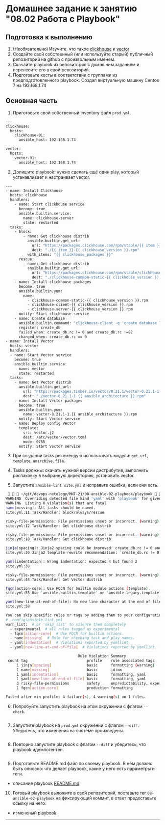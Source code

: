 # Домашнее задание к занятию "08.02 Работа с Playbook"

## Подготовка к выполнению

1. (Необязательно) Изучите, что такое [clickhouse](https://www.youtube.com/watch?v=fjTNS2zkeBs) и [vector](https://www.youtube.com/watch?v=CgEhyffisLY)
2. Создайте свой собственный (или используйте старый) публичный репозиторий на github с произвольным именем.
3. Скачайте playbook из репозитория с домашним заданием и перенесите его в свой репозиторий.
4. Подготовьте хосты в соответствии с группами из предподготовленного playbook. Создал виртуальную машину Centos 7 на 192.168.1.74

## Основная часть

1. Приготовьте свой собственный inventory файл `prod.yml`.
```bash
---
clickhouse:
  hosts:
    clickhouse-01:
      ansible_host: 192.168.1.74

vector:
  hosts:
    vector-01:
      ansible_host: 192.168.1.74

```
2. Допишите playbook: нужно сделать ещё один play, который устанавливает и настраивает vector.
```bash
---
- name: Install Clickhouse
  hosts: clickhouse
  handlers:
    - name: Start clickhouse service
      become: true
      ansible.builtin.service:
        name: clickhouse-server
        state: restarted
  tasks:
    - block:
        - name: Get clickhouse distrib
          ansible.builtin.get_url:
            url: "https://packages.clickhouse.com/rpm/stable/{{ item }}-{{ clickhouse_version }}.noarch.rpm"
            dest: "./{{ item }}-{{ clickhouse_version }}.rpm"
          with_items: "{{ clickhouse_packages }}"
      rescue:
        - name: Get clickhouse distrib
          ansible.builtin.get_url:
            url: "https://packages.clickhouse.com/rpm/stable/clickhouse-common-static-{{ clickhouse_version }}.x86_64.rpm"
            dest: "./clickhouse-common-static-{{ clickhouse_version }}.rpm"
    - name: Install clickhouse packages
      become: true
      ansible.builtin.yum:
        name:
          - clickhouse-common-static-{{ clickhouse_version }}.rpm
          - clickhouse-client-{{ clickhouse_version }}.rpm
          - clickhouse-server-{{ clickhouse_version }}.rpm
      notify: Start clickhouse service
    - name: Create database
      ansible.builtin.command: "clickhouse-client -q 'create database logs;'"
      register: create_db
      failed_when: create_db.rc != 0 and create_db.rc !=82
      changed_when: create_db.rc == 0
- name: Install Vector
  hosts: vector
  handlers:
  - name: Start Vector service
    become: true
    ansible.builtin.service:
      name: vector
      state: restarted
  tasks:
    - name: Get Vector distrib
      ansible.builtin.get_url:
        url: "https://packages.timber.io/vector/0.21.1/vector-0.21.1-1.{{ ansible_architecture }}.rpm"
        dest: "./vector-0.21.1-1.{{ ansible_architecture }}.rpm"
    - name: Install Vector packages
      become: true
      ansible.builtin.yum:
        name: vector-0.21.1-1.{{ ansible_architecture }}.rpm
      notify: Start Vector service
    - name: Deploy config Vector
      template:
        src: vector.j2
        dest: /etc/vector/vector.toml
        mode: 0755
      notify: Start Vector service
```
3. При создании tasks рекомендую использовать модули: `get_url`, `template`, `unarchive`, `file`.

4. Tasks должны: скачать нужной версии дистрибутив, выполнить распаковку в выбранную директорию, установить vector.

5. Запустите `ansible-lint site.yml` и исправьте ошибки, если они есть.
```bash
    ~/git/devops-netology/MNT-21/08-ansible-02-playbook/playbook    main !3    ansible-lint site.yml                                                                                                                                                          ✔ 
WARNING  Overriding detected file kind 'yaml' with 'playbook' for given positional argument: site.yml
WARNING  Listing 8 violation(s) that are fatal
name[missing]: All tasks should be named.
site.yml:11 Task/Handler: block/always/rescue 

risky-file-permissions: File permissions unset or incorrect. (warning)
site.yml:12 Task/Handler: Get clickhouse distrib

risky-file-permissions: File permissions unset or incorrect. (warning)
site.yml:18 Task/Handler: Get clickhouse distrib

jinja[spacing]: Jinja2 spacing could be improved: create_db.rc != 0 and create_db.rc !=82 -> create_db.rc != 0 and create_db.rc != 82 (warning)
site.yml:30 Jinja2 template rewrite recommendation: `create_db.rc != 0 and create_db.rc != 82`.

yaml[indentation]: Wrong indentation: expected 4 but found 2
site.yml:38

risky-file-permissions: File permissions unset or incorrect. (warning)
site.yml:44 Task/Handler: Get Vector distrib

fqcn[action-core]: Use FQCN for builtin module actions (template).
site.yml:53 Use `ansible.builtin.template` or `ansible.legacy.template` instead.

yaml[new-line-at-end-of-file]: No new line character at the end of file
site.yml:58

You can skip specific rules or tags by adding them to your configuration file:
# .config/ansible-lint.yml
warn_list:  # or 'skip_list' to silence them completely
  - experimental  # all rules tagged as experimental
  - fqcn[action-core]  # Use FQCN for builtin actions.
  - name[missing]  # Rule for checking task and play names.
  - yaml[indentation]  # Violations reported by yamllint.
  - yaml[new-line-at-end-of-file]  # Violations reported by yamllint.

                                 Rule Violation Summary                                  
 count tag                           profile    rule associated tags                     
     1 jinja[spacing]                basic      formatting (warning)                     
     1 name[missing]                 basic      idiom                                    
     1 yaml[indentation]             basic      formatting, yaml                         
     1 yaml[new-line-at-end-of-file] basic      formatting, yaml                         
     3 risky-file-permissions        safety     unpredictability, experimental (warning) 
     1 fqcn[action-core]             production formatting                               

Failed after min profile: 4 failure(s), 4 warning(s) on 1 files.

```
6. Попробуйте запустить playbook на этом окружении с флагом `--check`.
```bash

```
7. Запустите playbook на `prod.yml` окружении с флагом `--diff`. Убедитесь, что изменения на системе произведены.
```bash

```
8. Повторно запустите playbook с флагом `--diff` и убедитесь, что playbook идемпотентен.
```bash

```
9. Подготовьте README.md файл по своему playbook. В нём должно быть описано: что делает playbook, какие у него есть параметры и теги.
* описание playbook [README.md](./playbook/README.md)
10. Готовый playbook выложите в свой репозиторий, поставьте тег `08-ansible-02-playbook` на фиксирующий коммит, в ответ предоставьте ссылку на него.
* измененый [playbook](./playbook/)

---
